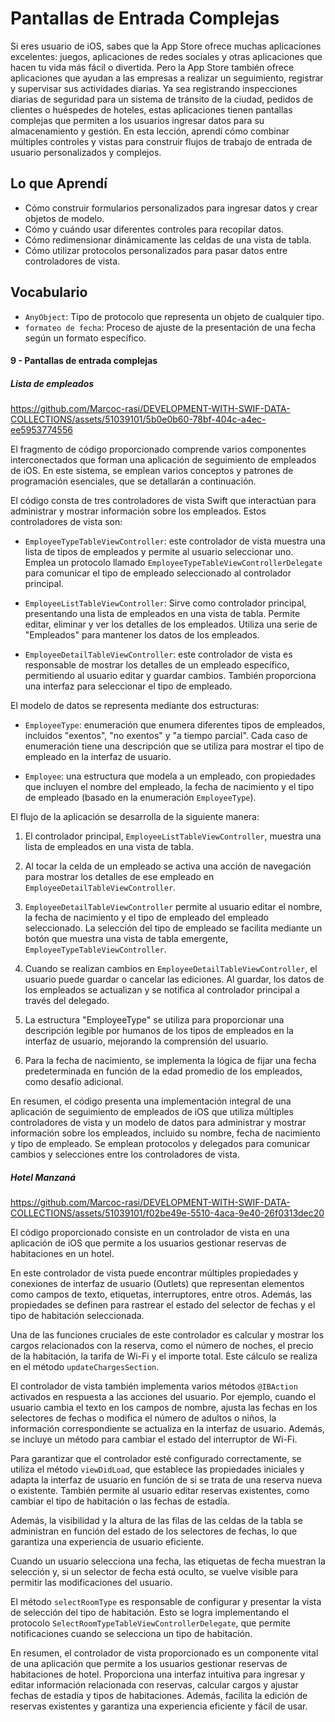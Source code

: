 # Pantallas de Entrada Complejas

Si eres usuario de iOS, sabes que la App Store ofrece muchas aplicaciones excelentes: juegos, aplicaciones de redes sociales y otras aplicaciones que hacen tu vida más fácil o divertida. Pero la App Store también ofrece aplicaciones que ayudan a las empresas a realizar un seguimiento, registrar y supervisar sus actividades diarias. Ya sea registrando inspecciones diarias de seguridad para un sistema de tránsito de la ciudad, pedidos de clientes o huéspedes de hoteles, estas aplicaciones tienen pantallas complejas que permiten a los usuarios ingresar datos para su almacenamiento y gestión.
En esta lección, aprendí cómo combinar múltiples controles y vistas para construir flujos de trabajo de entrada de usuario personalizados y complejos.

## Lo que Aprendí
- Cómo construir formularios personalizados para ingresar datos y crear objetos de modelo.
- Cómo y cuándo usar diferentes controles para recopilar datos.
- Cómo redimensionar dinámicamente las celdas de una vista de tabla.
- Cómo utilizar protocolos personalizados para pasar datos entre controladores de vista.

## Vocabulario
- `AnyObject`: Tipo de protocolo que representa un objeto de cualquier tipo.
- `formateo de fecha`: Proceso de ajuste de la presentación de una fecha según un formato específico.

#### 9 - Pantallas de entrada complejas

##### Lista de empleados

https://github.com/Marcoc-rasi/DEVELOPMENT-WITH-SWIF-DATA-COLLECTIONS/assets/51039101/5b0e0b60-78bf-404c-a4ec-ee5953774556

El fragmento de código proporcionado comprende varios componentes interconectados que forman una aplicación de seguimiento de empleados de iOS. En este sistema, se emplean varios conceptos y patrones de programación esenciales, que se detallarán a continuación.

El código consta de tres controladores de vista Swift que interactúan para administrar y mostrar información sobre los empleados. Estos controladores de vista son:

- `EmployeeTypeTableViewController`: este controlador de vista muestra una lista de tipos de empleados y permite al usuario seleccionar uno. Emplea un protocolo llamado `EmployeeTypeTableViewControllerDelegate` para comunicar el tipo de empleado seleccionado al controlador principal.

- `EmployeeListTableViewController`: Sirve como controlador principal, presentando una lista de empleados en una vista de tabla. Permite editar, eliminar y ver los detalles de los empleados. Utiliza una serie de "Empleados" para mantener los datos de los empleados.

- `EmployeeDetailTableViewController`: este controlador de vista es responsable de mostrar los detalles de un empleado específico, permitiendo al usuario editar y guardar cambios. También proporciona una interfaz para seleccionar el tipo de empleado.

El modelo de datos se representa mediante dos estructuras:

- `EmployeeType`: enumeración que enumera diferentes tipos de empleados, incluidos "exentos", "no exentos" y "a tiempo parcial". Cada caso de enumeración tiene una descripción que se utiliza para mostrar el tipo de empleado en la interfaz de usuario.

- `Employee`: una estructura que modela a un empleado, con propiedades que incluyen el nombre del empleado, la fecha de nacimiento y el tipo de empleado (basado en la enumeración `EmployeeType`).

El flujo de la aplicación se desarrolla de la siguiente manera:

1. El controlador principal, `EmployeeListTableViewController`, muestra una lista de empleados en una vista de tabla.

2. Al tocar la celda de un empleado se activa una acción de navegación para mostrar los detalles de ese empleado en `EmployeeDetailTableViewController`.

3. `EmployeeDetailTableViewController` permite al usuario editar el nombre, la fecha de nacimiento y el tipo de empleado del empleado seleccionado. La selección del tipo de empleado se facilita mediante un botón que muestra una vista de tabla emergente, `EmployeeTypeTableViewController`.

4. Cuando se realizan cambios en `EmployeeDetailTableViewController`, el usuario puede guardar o cancelar las ediciones. Al guardar, los datos de los empleados se actualizan y se notifica al controlador principal a través del delegado.

5. La estructura "EmployeeType" se utiliza para proporcionar una descripción legible por humanos de los tipos de empleados en la interfaz de usuario, mejorando la comprensión del usuario.

6. Para la fecha de nacimiento, se implementa la lógica de fijar una fecha predeterminada en función de la edad promedio de los empleados, como desafío adicional.

En resumen, el código presenta una implementación integral de una aplicación de seguimiento de empleados de iOS que utiliza múltiples controladores de vista y un modelo de datos para administrar y mostrar información sobre los empleados, incluido su nombre, fecha de nacimiento y tipo de empleado. Se emplean protocolos y delegados para comunicar cambios y selecciones entre los controladores de vista.

##### Hotel Manzaná

https://github.com/Marcoc-rasi/DEVELOPMENT-WITH-SWIF-DATA-COLLECTIONS/assets/51039101/f02be49e-5510-4aca-9e40-26f0313dec20

El código proporcionado consiste en un controlador de vista en una aplicación de iOS que permite a los usuarios gestionar reservas de habitaciones en un hotel.

En este controlador de vista puede encontrar múltiples propiedades y conexiones de interfaz de usuario (Outlets) que representan elementos como campos de texto, etiquetas, interruptores, entre otros. Además, las propiedades se definen para rastrear el estado del selector de fechas y el tipo de habitación seleccionada.

Una de las funciones cruciales de este controlador es calcular y mostrar los cargos relacionados con la reserva, como el número de noches, el precio de la habitación, la tarifa de Wi-Fi y el importe total. Este cálculo se realiza en el método `updateChargesSection`.

El controlador de vista también implementa varios métodos `@IBAction` activados en respuesta a las acciones del usuario. Por ejemplo, cuando el usuario cambia el texto en los campos de nombre, ajusta las fechas en los selectores de fechas o modifica el número de adultos o niños, la información correspondiente se actualiza en la interfaz de usuario. Además, se incluye un método para cambiar el estado del interruptor de Wi-Fi.

Para garantizar que el controlador esté configurado correctamente, se utiliza el método `viewDidLoad`, que establece las propiedades iniciales y adapta la interfaz de usuario en función de si se trata de una reserva nueva o existente. También permite al usuario editar reservas existentes, como cambiar el tipo de habitación o las fechas de estadía.

Además, la visibilidad y la altura de las filas de las celdas de la tabla se administran en función del estado de los selectores de fechas, lo que garantiza una experiencia de usuario eficiente.

Cuando un usuario selecciona una fecha, las etiquetas de fecha muestran la selección y, si un selector de fecha está oculto, se vuelve visible para permitir las modificaciones del usuario.

El método `selectRoomType` es responsable de configurar y presentar la vista de selección del tipo de habitación. Esto se logra implementando el protocolo `SelectRoomTypeTableViewControllerDelegate`, que permite notificaciones cuando se selecciona un tipo de habitación.

En resumen, el controlador de vista proporcionado es un componente vital de una aplicación que permite a los usuarios gestionar reservas de habitaciones de hotel. Proporciona una interfaz intuitiva para ingresar y editar información relacionada con reservas, calcular cargos y ajustar fechas de estadía y tipos de habitaciones. Además, facilita la edición de reservas existentes y garantiza una experiencia eficiente y fácil de usar.

